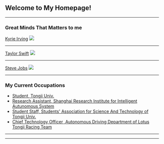 ## Welcome to My Homepage!

---

### Great Minds That Matters to me

[Kyrie Irving](/sample_page)
<img src="Kyrie_Irving.jpg?raw=true"/>

---
[Taylor Swift](/pdf/sample_presentation.pdf)
<img src="Taylor_Swift.jpg?raw=true"/>

---
[Steve Jobs](http://example.com/)
<img src="Steve_Jobs.jpg?raw=true"/>

---

### My Current Occupations

- [Student, Tongji Univ.](https://www.tongji.edu.cn/)
- [Research Assistant, Shanghai Research Institute for Intelligent Autunomous System ](https://srias.tongji.edu.cn/main.htm)
- [Student Staff, Students' Association for Science And Technology of Tongji Univ.](https://www.tongji.edu.cn/)
- [Chief Technology Officer ,Autonomous Driving Department of Lotus Tongji Racing Team](http://www.tjuracing.com/)


---




---

<!-- Remove above link if you don't want to attibute -->

